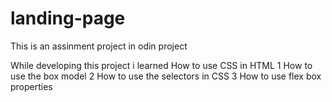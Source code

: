 # landing-page
This is an assinment project in odin project

While developing  this project i learned
  How to use CSS in HTML
  1 How to use the box model
  2 How to use the selectors in CSS
  3 How to use flex box properties
  